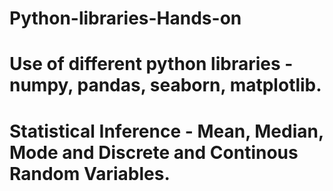 # Python-libraries-Hands-on

# Use of different python libraries - numpy, pandas, seaborn, matplotlib.
# Statistical Inference - Mean, Median, Mode and Discrete and Continous Random Variables.
